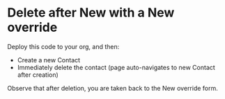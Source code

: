 # Delete after New with a New override

Deploy this code to your org, and then:

- Create a new Contact
- Immediately delete the contact (page auto-navigates to new Contact after creation)

Observe that after deletion, you are taken back to the New override form.